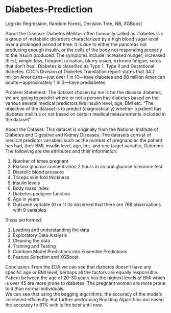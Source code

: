 # Diabetes-Prediction
Logistic Regression, Random Forest, Decision Tree, NB, XGBoost

About the Disease:
Diabetes Mellitus often famously called as Diabetes is s a group of metabolic disorders characterized by a high blood sugar level over a prolonged period of time.  It is due to either the pancreas not producing enough insulin, or the cells of the body not responding properly to the insulin produced. The symptoms include increased hunger, increased thirst, weight loss, frequent urination, blurry vision, extreme fatigue, sores that don’t heal. Diabetes is classified as Type 1, Type II and Gestational diabetes.
CDC’s Division of Diabetes Translation report states that 34.2 million Americans—just over 1 in 10—have diabetes and 88 million American adults—approximately 1 in 3—have prediabetes.

Problem Statement:
The dataset chosen by me is for the disease diabetes, we are going to predict where or not a person has diabetes based on the various several medical predictors like insulin level, age, BMI etc. “The objective of the dataset is to predict (diagnostically) whether a patient has diabetes mellitus or not based on certain medical measurements included in the dataset”

About the Dataset:
This dataset is originally from the National Institute of Diabetes and Digestive and Kidney Diseases. The datasets consist of medical predictor variables such as the number of pregnancies the patient has had, their BMI, insulin level, age, etc. and one target variable, Outcome. 
The following are the attributes and their information:
1.	Number of times pregnant
2.	Plasma glucose concentration 2 hours in an oral glucose tolerance test
3.	Diastolic blood pressure 
4.	Triceps skin fold thickness
5.	Insulin levels
6.	Body mass index 
7.	Diabetes pedigree function
8.	Age in years
9.	Outcome variable (0 or 1)
Its observed that there are 768 observations with 9 variables

Steps performed:
1.	Loading and understanding the data
2.	Exploratory Data Analysis
3.	Cleaning the data
4.	Training and Testing 
5.	Combine Model Predictions into Ensemble Predictions
6.	Feature Selection and XGBoost


 
Conclusion:
From the EDA we can see that diabetes doesn’t have any specific age or BMI level, perhaps all the factors are equally responsible. Patient between the age of 20-30 years has the highest levels of BMI which is over 45 are more prone to diabetes. The pregnant women are more prone to it than normal individuals.  
We can see that using the bagging algorithms, the accuracy of the models increased efficiently. But further performing Boosting Algorithms increased the accuracy to 81% with is the best until now.
